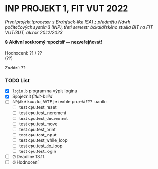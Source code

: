 # INP PROJEKT 1, FIT VUT 2022

*První projekt (procesor s Brainfuck-like ISA) z předmětu Návrh počítačových systémů (INP), třetí semestr bakalářského studia BIT na FIT VUT/BUT, ak.rok 2022/2023*

🔒 **Aktivní soukromý repozitář — nezveřejňovat!**

Hodnocení: ?? / ??<br>(??)

Zadání: ??

### TODO List

- [X] `login.b` program na výpis loginu
- [X] Spojeznit *fitkit-build*
- [ ] Nějáké kouzlo, WTF je tenhle projekt??? :panik:
  - [ ] test cpu.test_reset
  - [ ] test cpu.test_increment
  - [ ] test cpu.test_decrement
  - [ ] test cpu.test_move
  - [ ] test cpu.test_print
  - [ ] test cpu.test_input
  - [ ] test cpu.test_while_loop
  - [ ] test cpu.test_do_loop
  - [ ] test cpu.test_login
- [ ] ⏰ Deadline 13.11.
- [ ] ⏰ Hodnocení